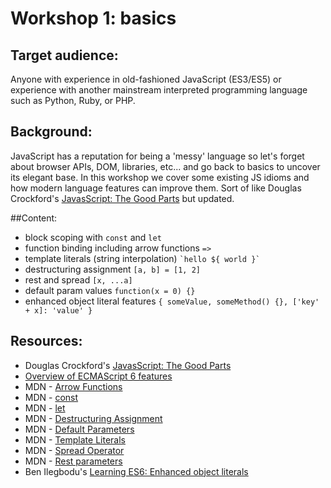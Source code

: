 # Workshop 1: basics

## Target audience:

Anyone with experience in old-fashioned JavaScript (ES3/ES5) or experience with another mainstream interpreted programming language such as Python, Ruby, or PHP.

## Background:

JavaScript has a reputation for being a 'messy' language so let's forget about browser APIs, DOM, libraries, etc... and go back to basics to uncover its elegant base.
In this workshop we cover some existing JS idioms and how modern language features can improve them.
Sort of like Douglas Crockford's [JavasScript: The Good Parts](http://shop.oreilly.com/product/9780596517748.do) but updated.

##Content:

* block scoping with `const` and `let`
* function binding including arrow functions `=>`
* template literals (string interpolation) ``` `hello ${ world }`  ```
* destructuring assignment `[a, b] = [1, 2]`
* rest and spread `[x, ...a]`
* default param values `function(x = 0) {}`
* enhanced object literal features `{ someValue, someMethod() {}, ['key' + x]: 'value' }`

## Resources:

* Douglas Crockford's [JavasScript: The Good Parts](http://shop.oreilly.com/product/9780596517748.do)
* [Overview of ECMAScript 6 features](https://github.com/lukehoban/es6features)
* MDN - [Arrow Functions](https://developer.mozilla.org/en/docs/Web/JavaScript/Reference/Functions/Arrow_functions)
* MDN - [const](https://developer.mozilla.org/en/docs/Web/JavaScript/Reference/Statements/const)
* MDN - [let](https://developer.mozilla.org/en/docs/Web/JavaScript/Reference/Statements/let)
* MDN - [Destructuring Assignment](https://developer.mozilla.org/en/docs/Web/JavaScript/Reference/Operators/Destructuring_assignment)
* MDN - [Default Parameters](https://developer.mozilla.org/en/docs/Web/JavaScript/Reference/Functions/Default_parameters)
* MDN - [Template Literals](https://developer.mozilla.org/en/docs/Web/JavaScript/Reference/Template_literals)
* MDN - [Spread Operator](https://developer.mozilla.org/en-US/docs/Web/JavaScript/Reference/Operators/Spread_operator)
* MDN - [Rest parameters](https://developer.mozilla.org/en/docs/Web/JavaScript/Reference/Functions/rest_parameters)
* Ben Ilegbodu's [Learning ES6: Enhanced object literals](http://www.benmvp.com/learning-es6-enhanced-object-literals/)
